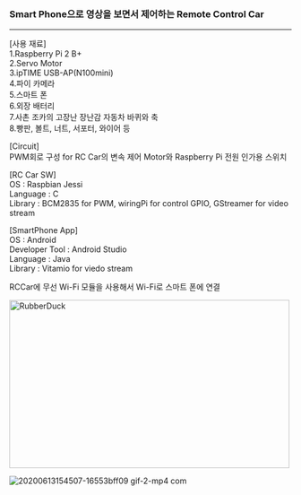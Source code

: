 ### Smart Phone으로 영상을 보면서 제어하는 Remote Control Car
<hr/>

[사용 재료]<br/>
1.Raspberry Pi 2 B+</br>
2.Servo Motor</br>
3.ipTIME USB-AP(N100mini)</br>
4.파이 카메라</br>
5.스마트 폰</br>
6.외장 배터리</br>
7.사촌 조카의 고장난 장난감 자동차 바퀴와 축</br>
8.빵판, 볼트, 너트, 서포터, 와이어 등

[Circuit]</br>
PWM회로 구성 for RC Car의 변속 제어
Motor와 Raspberry Pi 전원 인가용 스위치

[RC Car SW]</br>
OS : Raspbian Jessi</br>
Language : C</br>
Library : BCM2835 for PWM, wiringPi for control GPIO, GStreamer for video stream</br>

[SmartPhone App]</br>
OS : Android</br>
Developer Tool : Android Studio</br>
Language : Java</br>
Library : Vitamio for viedo stream</br> 

RCCar에 무선 Wi-Fi 모듈을 사용해서 Wi-Fi로 스마트 폰에 연결</br>

<img src="https://user-images.githubusercontent.com/65689549/84568600-7b755c80-adbb-11ea-8893-7849989ea44c.png" width="500px" height="300px" title="px(픽셀) 크기 설정" alt="RubberDuck"></img><br/>

![20200613154507-16553bff09 gif-2-mp4 com](https://user-images.githubusercontent.com/65689549/84569176-72868a00-adbf-11ea-885a-a70421676a72.gif)


